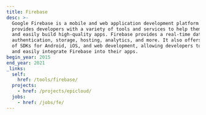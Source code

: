 ```yaml
---
title: Firebase
desc: >-
  Google Firebase is a mobile and web application development platform that
  provides developers with a variety of tools and services to help them quickly
  and easily build high-quality apps. Firebase provides a real-time database,
  authentication, storage, hosting, analytics, and more. It also offers a range
  of SDKs for Android, iOS, and web development, allowing developers to quickly
  and easily integrate Firebase into their apps.
begin_year: 2015
end_year: 2021
_links:
  self:
    href: /tools/firebase/
  projects:
    - href: /projects/epicloud/
  jobs:
    - href: /jobs/fe/
---
```


